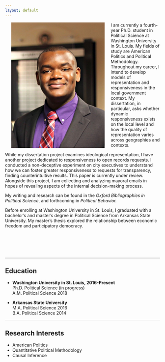 ```yaml
---
layout: default
---
```


<img align="left" src="assets/prof_pic.jpg" hspace="20"  width="304" height="409" >

I am currently a fourth-year Ph.D. student in Political Science at Washington University in St. Louis. My fields of study are American Politics and Political Methodology. Throughout my career, I intend to develop models of representation and responsiveness in the local government context. My dissertation, in particular, asks whether dynamic responsiveness exists on the local level and how the quality of representation varies across geographies and contexts.  <br />

While my dissertation project examines ideological representation, I have another project dedicated to responsiveness to open records requests. I conducted a non-deceptive experiment on city executives to understand how we can foster greater responsiveness to requests for transparency, finding counterintuitive results. This paper is currently under review. Alongside this project, I am collecting and analyzing mayoral emails in hopes of revealing aspects of the internal decision-making process.  <br />

My writing and research can be found in the *Oxford Bibliographies in Political Science*, and forthcoming in  *Political Behavior.*  <br />

<!--- I have experience working with national voter datasets and building large relational databases. I mainly use R to clean and analyze data, and SQL to manage large relational databases.-->

Before enrolling at Washington University in St. Louis, I graduated with a bachelor’s and master’s degree in Political Science from Arkansas State University. My master’s thesis explored the relationship between economic freedom and participatory democracy.  <br />

<!--- My writing and research has been published in the Journal of Experimental Political Science, Political Behavior, and Oxford Bibliographies in Political Science.-->


[comment]: <> (I am currently a second-year Ph.D. student in Political Science at Washington University in St. Louis.)

[comment]: <> (My primary research interest is American Political Behavior and Quantitative Political Methodology.) 
[comment]: <> (I also have an interest in exploring how individuals make political decisions in the world of misinformation and competing heuristics.)
<br />
<br />
<br />
<br />

---

## Education
* **Washington University in St. Louis,  2016-Present** <br>
  Ph.D. Political Science (in progress) <br>
  A.M. Political Science 2018 <br>

* **Arkansas State University** <br>
  M.A. Political Science 2016 <br>
  B.A. Political Science 2014

---

## Research Interests
* American Politics
* Quantitative Political Methodology 
* Causal Inference 




